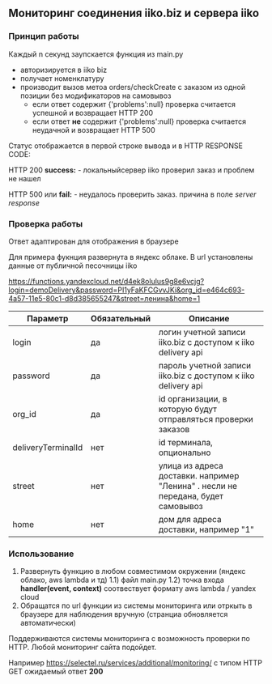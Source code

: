 ## Мониторинг соединения iiko.biz и сервера iiko

### Принцип работы 
Каждый n секунд заупскается функция из main.py
 * авторизируется в iiko biz
 * получает номенклатуру
 * производит вызов метоа orders/checkCreate с заказом из одной позиции без модификаторов на самовывоз
    * если ответ содержит {'problems':null} проверка считается успешной и возвращает HTTP 200
    * если ответ **не** содержит {'problems':null} проверка считается неудачной и возвращает HTTP 500
    

Статус отображается в первой строке вывода и в HTTP RESPONSE CODE:

HTTP 200 **success:** - локальныйсервер iiko проверил заказ и проблем не нашел

HTTP 500  или **fail:** - неудалось проверить заказ. причина в поле  *server response*

 
    
### Проверка работы
Ответ адаптирован для отображения в браузере
    
Для примера фукнция развернута в яндекс облаке. В url установлены данные от публичной песочницы iiko 

https://functions.yandexcloud.net/d4ek8olulus9g8e6vcjg?login=demoDelivery&password=PI1yFaKFCGvvJKi&org_id=e464c693-4a57-11e5-80c1-d8d385655247&street=ленина&home=1

| Параметр  |Обязательный| Описание |
| ----------|--- | ------------- |
| login  | да |логин учетной записи iiko.biz с доступом к iiko delivery  api |
| password | да | пароль учетной записи iiko.biz с доступом к iiko delivery  api|
| org_id | да | id организации, в которую будут отправляться проверки заказов |
|deliveryTerminalId | нет | id терминала, опционально|
| street| нет | улица из адреса доставки. например "Ленина" . несли не передана, будет самовывоз| 
| home   |  нет | дом для адреса доставки, например "1"|


### Использование
1) Развернуть функцию  в любом совместимом окружении (яндекс облако, aws lambda  и тд)
    1.1) файл main.py
    1.2) точка входа **handler(event, context)** соотвествует формату aws lambda / yandex cloud
2) Обращатся по url функции из системы  мониторинга или отркыть в браузере  для наблюдения вручную (странциа обновляется автоматически)

Поддерживаются системы мониторинга с возможность проверки по HTTP. Любой мониторинг сайта подойдет.

Например 
https://selectel.ru/services/additional/monitoring/
с типом HTTP GET ожидаемый ответ **200**




